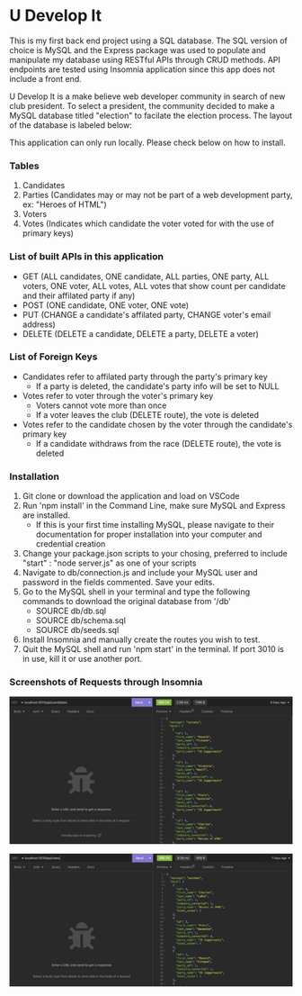 # U Develop It

This is my first back end project using a SQL database. The SQL version of choice is MySQL and the Express package was used to populate and manipulate my database using RESTful APIs through CRUD methods. API endpoints are tested using Insomnia application since this app does not include a front end. 

U Develop It is a make believe web developer community in search of new club president. To select a president, the community decided to make a MySQL database titled "election" to facilate the election process. The layout of the database is labeled below:

This application can only run locally. Please check below on how to install.


### Tables
1) Candidates
2) Parties (Candidates may or may not be part of a web development party, ex: "Heroes of HTML")
3) Voters 
4) Votes (Indicates which candidate the voter voted for with the use of primary keys)


### List of built APIs in this application
- GET (ALL candidates, ONE candidate, ALL parties, ONE party, ALL voters, ONE voter, ALL votes, ALL votes that show count per candidate and their affilated party if any)
- POST (ONE candidate, ONE voter, ONE vote) 
- PUT (CHANGE a candidate's affilated party, CHANGE voter's email address)
- DELETE (DELETE a candidate, DELETE a party, DELETE a voter)


### List of Foreign Keys
- Candidates refer to affilated party through the party's primary key
    - If a party is deleted, the candidate's party info will be set to NULL
- Votes refer to voter through the voter's primary key
    - Voters cannot vote more than once
    - If a voter leaves the club (DELETE route), the vote is deleted
- Votes refer to the candidate chosen by the voter through the candidate's primary key
    - If a candidate withdraws from the race (DELETE route), the vote is deleted


### Installation
1) Git clone or download the application and load on VSCode
2) Run 'npm install' in the Command Line, make sure MySQL and Express are installed.
    - If this is your first time installing MySQL, please navigate to their documentation for proper installation into your computer and credential creation
3) Change your package.json scripts to your chosing, preferred to include "start" : "node server.js" as one of your scripts
4) Navigate to db/connection.js and include your MySQL user and password in the fields commented. Save your edits.
5) Go to the MySQL shell in your terminal and type the following commands to download the original database from '/db'
    - SOURCE db/db.sql
    - SOURCE db/schema.sql
    - SOURCE db/seeds.sql
6) Install Insomnia and manually create the routes you wish to test.
7) Quit the MySQL shell and run 'npm start' in the terminal. If port 3010 is in use, kill it or use another port.


### Screenshots of Requests through Insomnia

![Screenshot 1](/media/sc-1.jpg) 

![Screenshot 2](/media/sc-2.jpg)